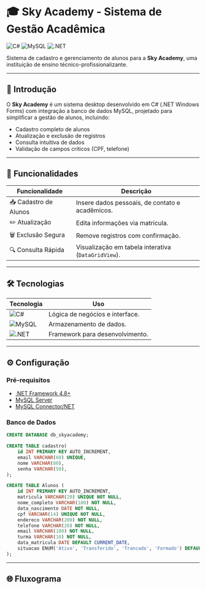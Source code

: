 # 🎓 Sky Academy - Sistema de Gestão Acadêmica

![C#](https://img.shields.io/badge/C%23-239120?style=for-the-badge&logo=c-sharp&logoColor=white)
![MySQL](https://img.shields.io/badge/MySQL-005C84?style=for-the-badge&logo=mysql&logoColor=white)
![.NET](https://img.shields.io/badge/.NET-512BD4?style=for-the-badge&logo=dotnet&logoColor=white)

Sistema de cadastro e gerenciamento de alunos para a **Sky Academy**, uma instituição de ensino técnico-profissionalizante.

---

## 📌 Introdução
O **Sky Academy** é um sistema desktop desenvolvido em C# (.NET Windows Forms) com integração a banco de dados MySQL, projetado para simplificar a gestão de alunos, incluindo:
- Cadastro completo de alunos
- Atualização e exclusão de registros
- Consulta intuitiva de dados
- Validação de campos críticos (CPF, telefone)

---

## 🚀 Funcionalidades
| Funcionalidade         | Descrição                                                          |
|------------------------|--------------------------------------------------------------------|
| 📥 Cadastro de Alunos  | Insere dados pessoais, de contato e acadêmicos.                   |
| ✏️ Atualização         | Edita informações via matrícula.                                  |
| 🗑️ Exclusão Segura     | Remove registros com confirmação.                                 |
| 🔍 Consulta Rápida     | Visualização em tabela interativa (`DataGridView`).               |

---

## 🛠️ Tecnologias
| Tecnologia             | Uso                                                               |
|------------------------|-------------------------------------------------------------------|
| ![C#](https://img.shields.io/badge/C%23-239120?style=flat-square&logo=c-sharp&logoColor=white) | Lógica de negócios e interface. |
| ![MySQL](https://img.shields.io/badge/MySQL-005C84?style=flat-square&logo=mysql&logoColor=white) | Armazenamento de dados.         |
| ![.NET](https://img.shields.io/badge/.NET-512BD4?style=flat-square&logo=dotnet&logoColor=white) | Framework para desenvolvimento. |

---

## ⚙️ Configuração

### Pré-requisitos
- [.NET Framework 4.8+](https://dotnet.microsoft.com/download/dotnet-framework)
- [MySQL Server](https://dev.mysql.com/downloads/mysql/)
- [MySQL Connector/NET](https://dev.mysql.com/downloads/connector/net/)

### Banco de Dados
```sql
CREATE DATABASE db_skyacademy;

CREATE TABLE cadastro(
    id INT PRIMARY KEY AUTO_INCREMENT,
    email VARCHAR(60) UNIQUE,
    nome VARCHAR(80),
    senha VARCHAR(50),
);

CREATE TABLE Alunos (
    id INT PRIMARY KEY AUTO_INCREMENT,
    matricula VARCHAR(20) UNIQUE NOT NULL,
    nome_completo VARCHAR(100) NOT NULL,
    data_nascimento DATE NOT NULL,
    cpf VARCHAR(14) UNIQUE NOT NULL,
    endereco VARCHAR(200) NOT NULL,
    telefone VARCHAR(20) NOT NULL,
    email VARCHAR(100) NOT NULL,
    turma VARCHAR(10) NOT NULL,
    data_matricula DATE DEFAULT CURRENT_DATE,
    situacao ENUM('Ativo', 'Transferido', 'Trancado', 'Formado') DEFAULT 'Ativo'
);

```

---

## 🌐 Fluxograma